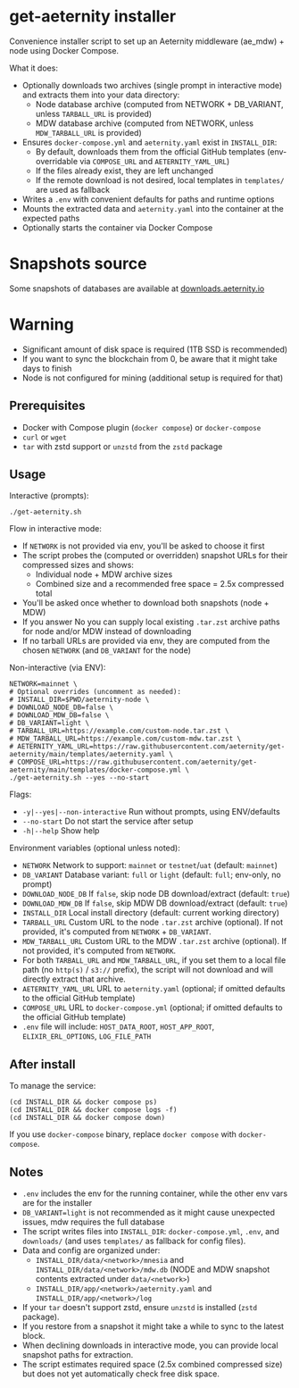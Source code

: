 # get-aeternity installer

Convenience installer script to set up an Aeternity middleware (ae_mdw) + node using Docker Compose.

What it does:
- Optionally downloads two archives (single prompt in interactive mode) and extracts them into your data directory:
	- Node database archive (computed from NETWORK + DB_VARIANT, unless `TARBALL_URL` is provided)
	- MDW database archive (computed from NETWORK, unless `MDW_TARBALL_URL` is provided)
- Ensures `docker-compose.yml` and `aeternity.yaml` exist in `INSTALL_DIR`:
	- By default, downloads them from the official GitHub templates (env-overridable via `COMPOSE_URL` and `AETERNITY_YAML_URL`)
	- If the files already exist, they are left unchanged
	- If the remote download is not desired, local templates in `templates/` are used as fallback
- Writes a `.env` with convenient defaults for paths and runtime options
- Mounts the extracted data and `aeternity.yaml` into the container at the expected paths
- Optionally starts the container via Docker Compose

# Snapshots source

Some snapshots of databases are available at [downloads.aeternity.io](https://downloads.aeternity.io)

# Warning
- Significant amount of disk space is required (1TB SSD is recommended)
- If you want to sync the blockchain from 0, be aware that it might take days to finish
- Node is not configured for mining (additional setup is required for that)

## Prerequisites
- Docker with Compose plugin (`docker compose`) or `docker-compose`
- `curl` or `wget`
- `tar` with zstd support or `unzstd` from the `zstd` package

## Usage

Interactive (prompts):
```
./get-aeternity.sh
```

Flow in interactive mode:
- If `NETWORK` is not provided via env, you'll be asked to choose it first
- The script probes the (computed or overridden) snapshot URLs for their compressed sizes and shows:
	- Individual node + MDW archive sizes
	- Combined size and a recommended free space = 2.5x compressed total
- You'll be asked once whether to download both snapshots (node + MDW)
- If you answer No you can supply local existing `.tar.zst` archive paths for node and/or MDW instead of downloading
- If no tarball URLs are provided via env, they are computed from the chosen `NETWORK` (and `DB_VARIANT` for the node)

Non-interactive (via ENV):
```
NETWORK=mainnet \
# Optional overrides (uncomment as needed):
# INSTALL_DIR=$PWD/aeternity-node \
# DOWNLOAD_NODE_DB=false \
# DOWNLOAD_MDW_DB=false \
# DB_VARIANT=light \
# TARBALL_URL=https://example.com/custom-node.tar.zst \
# MDW_TARBALL_URL=https://example.com/custom-mdw.tar.zst \
# AETERNITY_YAML_URL=https://raw.githubusercontent.com/aeternity/get-aeternity/main/templates/aeternity.yaml \
# COMPOSE_URL=https://raw.githubusercontent.com/aeternity/get-aeternity/main/templates/docker-compose.yml \
./get-aeternity.sh --yes --no-start
```

Flags:
- `-y|--yes|--non-interactive` Run without prompts, using ENV/defaults
- `--no-start` Do not start the service after setup
- `-h|--help` Show help

Environment variables (optional unless noted):
- `NETWORK` Network to support: `mainnet` or `testnet`/`uat` (default: `mainnet`)
- `DB_VARIANT` Database variant: `full` or `light` (default: `full`; env-only, no prompt)
- `DOWNLOAD_NODE_DB` If `false`, skip node DB download/extract (default: `true`)
- `DOWNLOAD_MDW_DB` If `false`, skip MDW DB download/extract (default: `true`)
- `INSTALL_DIR` Local install directory (default: current working directory)
- `TARBALL_URL` Custom URL to the node `.tar.zst` archive (optional). If not provided, it's computed from `NETWORK` + `DB_VARIANT`.
- `MDW_TARBALL_URL` Custom URL to the MDW `.tar.zst` archive (optional). If not provided, it's computed from `NETWORK`.
- For both `TARBALL_URL` and `MDW_TARBALL_URL`, if you set them to a local file path (no `http(s)` / `s3://` prefix), the script will not download and will directly extract that archive.
- `AETERNITY_YAML_URL` URL to `aeternity.yaml` (optional; if omitted defaults to the official GitHub template)
- `COMPOSE_URL` URL to `docker-compose.yml` (optional; if omitted defaults to the official GitHub template)
- `.env` file will include: `HOST_DATA_ROOT`, `HOST_APP_ROOT`, `ELIXIR_ERL_OPTIONS`, `LOG_FILE_PATH`

## After install
To manage the service:
```
(cd INSTALL_DIR && docker compose ps)
(cd INSTALL_DIR && docker compose logs -f)
(cd INSTALL_DIR && docker compose down)
```
If you use `docker-compose` binary, replace `docker compose` with `docker-compose`.

## Notes
- `.env` includes the env for the running container, while the other env vars are for the installer
- `DB_VARIANT=light` is not recommended as it might cause unexpected issues, mdw requires the full database
- The script writes files into `INSTALL_DIR`: `docker-compose.yml`, `.env`, and `downloads/` (and uses `templates/` as fallback for config files).
- Data and config are organized under:
	- `INSTALL_DIR/data/<network>/mnesia` and `INSTALL_DIR/data/<network>/mdw.db` (NODE and MDW snapshot contents extracted under `data/<network>`)
	- `INSTALL_DIR/app/<network>/aeternity.yaml` and `INSTALL_DIR/app/<network>/log`
- If your `tar` doesn't support zstd, ensure `unzstd` is installed (`zstd` package).
- If you restore from a snapshot it might take a while to sync to the latest block.
- When declining downloads in interactive mode, you can provide local snapshot paths for extraction.
- The script estimates required space (2.5x combined compressed size) but does not yet automatically check free disk space.

